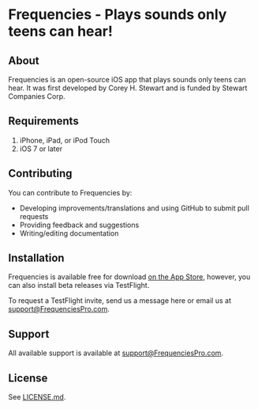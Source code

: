 Frequencies - Plays sounds only teens can hear!
=================================================

About
--------------
Frequencies is an open-source iOS app that plays sounds only teens
can hear. It was first developed by Corey H. Stewart and is funded
by Stewart Companies Corp.

Requirements
--------------
1.  iPhone, iPad, or iPod Touch
2.  iOS 7 or later

Contributing
--------------
You can contribute to Frequencies by:
*   Developing improvements/translations and using GitHub to submit pull requests
*   Providing feedback and suggestions
*   Writing/editing documentation

Installation
--------------
Frequencies is available free for download [on the App Store](https://itunes.apple.com/us/app/frequencies-sounds-only-teens/id398296783?mt=8), however, you can also
install beta releases via TestFlight.

To request a TestFlight invite, send us a message here or email us at support@FrequenciesPro.com.

Support
--------------
All available support is available at support@FrequenciesPro.com.

License
--------------
See [LICENSE.md](http://github.com/Stewart-Companies/Frequencies/blob/master/LICENSE).
